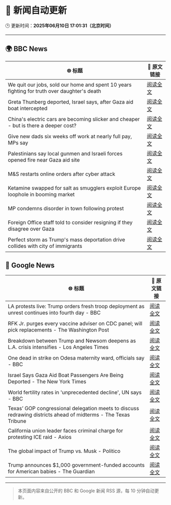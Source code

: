 # 🧠 新闻自动更新

🕒 更新时间：**2025年06月10日 17:01:31（北京时间）**

---

## 🌍 BBC News

| 🌐 标题 | 🔗 原文链接 |
|--------|-------------|
| We quit our jobs, sold our home and spent 10 years fighting for truth over daughter's death | [阅读全文](https://www.bbc.com/news/articles/cdxn5d4dzrwo) |
| Greta Thunberg deported, Israel says, after Gaza aid boat intercepted | [阅读全文](https://www.bbc.com/news/articles/c5y264x3nnno) |
| China's electric cars are becoming slicker and cheaper - but is there a deeper cost? | [阅读全文](https://www.bbc.com/news/articles/cy8d4v69jw6o) |
| Give new dads six weeks off work at nearly full pay, MPs say | [阅读全文](https://www.bbc.com/news/articles/crmk07jyjmxo) |
| Palestinians say local gunmen and Israeli forces opened fire near Gaza aid site | [阅读全文](https://www.bbc.com/news/articles/c79e0zxy2lro) |
| M&S restarts online orders after cyber attack | [阅读全文](https://www.bbc.com/news/articles/c4gevk2x03go) |
| Ketamine swapped for salt as smugglers exploit Europe loophole in booming market | [阅读全文](https://www.bbc.com/news/articles/c201jjgkvjlo) |
| MP condemns disorder in town following protest | [阅读全文](https://www.bbc.com/news/articles/ckg4v04p008o) |
| Foreign Office staff told to consider resigning if they disagree over Gaza | [阅读全文](https://www.bbc.com/news/articles/cy8nzx1475ro) |
| Perfect storm as Trump's mass deportation drive collides with city of immigrants | [阅读全文](https://www.bbc.com/news/articles/c3d47v7394go) |

## 📰 Google News

| 🌐 标题 | 🔗 原文链接 |
|--------|-------------|
| LA protests live: Trump orders fresh troop deployment as unrest continues into fourth day - BBC | [阅读全文](https://news.google.com/rss/articles/CBMiVEFVX3lxTE9oUTRQTDBtMWppSFpNZmNyOTdoUDRHcHdLQXRXTUM0MmZKakN6bHhwdlpkeEhWeEJHZU15T1c0MElSOUhWME1neG1TeHQ5SVQ0OURTLQ?oc=5) |
| RFK Jr. purges every vaccine adviser on CDC panel; will pick replacements - The Washington Post | [阅读全文](https://news.google.com/rss/articles/CBMilgFBVV95cUxPd2tOSUIxeV85djg5YURaeFNRdXBZQjYtc2NMeWpaQmpwcE11Rk9MNktqbGszanRya1Q5TXBPX0lvUVBjV28taWNuVE92UmM2OW5iWnlhZ3RidWlmbnp6bnJoa0Vhb0Q1eWNhSkN1ZHlpdHNVVmJkZVp5VHR6UFYtbkZISTNNWlp4Q29mYU9ybUhyLWZYR0E?oc=5) |
| Breakdown between Trump and Newsom deepens as L.A. crisis intensifies - Los Angeles Times | [阅读全文](https://news.google.com/rss/articles/CBMiswFBVV95cUxPTWYteHF2SG1nRU83T3VIYzI2cDJneVh2RlN0RlFXNGxaNVhtUHF0X1RnUE9aV0JyTHRvY05sc0ZsdUsteEVVWW95dWI3NXo1aEVUSGdIbDR0WTE2MldNN0ZUQjZONkZUMkxMTkdod0MteHVJYzV0YldfNTA3eU41a0V6b2VqTFhGQVpXSHVEOExyUWJFal9RS1JPZkVRY1BKZG05aUhDNlBLdTZwNmQ1XzlYVQ?oc=5) |
| One dead in strike on Odesa maternity ward, officials say - BBC | [阅读全文](https://news.google.com/rss/articles/CBMiWkFVX3lxTFAyRUp4Mjhpd3ZDbk9aV3RWQURTVS1YU2R2czVJWmtPQ0M5RzNtZlJ4Znc0TVMyYk1yWWZEbVlwQjNPT2lWdTJWNFJYVy1wU2Uzajg4bVoxM0lid9IBX0FVX3lxTFBYb1M0bG82U1gyU3NWVW4tVVJCS1R5amZ4bDdFVjVYZWt5MHVIMUtLSmk2Zlh5OXZ1Zmt3RC1SNnpScmJibEN3emxEdTlwTUNIQVFTWEswUHJla0U4RnJj?oc=5) |
| Israel Says Gaza Aid Boat Passengers Are Being Deported - The New York Times | [阅读全文](https://news.google.com/rss/articles/CBMioAFBVV95cUxQalFBOEVXMlNQMlJ4Rm9sQUgwemRNVUxvcHZUX2hEWmQtS3JCY1JXei1JVDZobnNyc0xQdzNYZUl5LTc1a2haMHJBa1VJcU9NMy1pY2tpX1pCN214dXpWalR4dDBRWlIxcUE5Qkdwd3dLTXFfQUdmSmlHanlKSzlQNUpGUzI0V21MMGpWc0VzYWdxOGo4RzY5eGJncXRPa2Vm?oc=5) |
| World fertility rates in 'unprecedented decline', UN says - BBC | [阅读全文](https://news.google.com/rss/articles/CBMiWkFVX3lxTE9LYUNjU1RGRVhQRERIeHNHb2lWY0pMREU1YmYyVWxLZUlsYi1HYUtwY3dRaDQ0MGR6WlZKRWNVY3J6WGMzUFF1QmZYUEI1VzFpVFpSZFNRZURld9IBX0FVX3lxTE9wVmtRekZLTkZxR3dOdzBSSmE3ZXo5bFlZSEtRMEhiQzJFaUpwZGk0RjlLRUgwcFJnOUhOX2lGQjZ2ZTZqMXhHXzRPTGtNNVh1cVprOFlvcXB2Tk1ObUR3?oc=5) |
| Texas’ GOP congressional delegation meets to discuss redrawing districts ahead of midterms - The Texas Tribune | [阅读全文](https://news.google.com/rss/articles/CBMinAFBVV95cUxOTzhYWUJoZHBOeVFPeThsZE1FS2JLZDlvX1dVZ0VEVEdRdUk2elZhZUpEUFdWTjZwQ0g3TF9reXhrMnliczJXaW1PeEI4czVVaEp0d1Npa2pwVXVuU2JzQzZkeFlIMWdBTlEzWDY0aWZwVW04NDMxR01vNFFxczBLaGVVNXQtbWxJWVRHYS1ZUUxadW9ESkZ2RnA5WDk?oc=5) |
| California union leader faces criminal charge for protesting ICE raid - Axios | [阅读全文](https://news.google.com/rss/articles/CBMipAFBVV95cUxQeDlwams0bDh6djhBQVJ5OWc2UU52aUV1N2ZEdTlTcTdjQXVnOUhXUkczNUJvX1lRVDhUbkNvV0xJc0JFVGoteUFIRTNyU2Z2WEFVVGFfd2p3bW92T05BQktjenpBb3lCTzhyUFhQQ0RXR3ZReXZJeU9VTlJidjFESk9HNC1aNFEyVlVNWUJMMWZjSUtyY3RLY3JBVjZnbGxQVXRSTA?oc=5) |
| The global impact of Trump vs. Musk - Politico | [阅读全文](https://news.google.com/rss/articles/CBMijAFBVV95cUxNMGpULXlKRHBRV3NtRGJzdjlHU2R2SmJ1LXVKUDhCMFd2RzJFREduQ1ZIWFRyR052WU93QmhSSlluZUVrZ2FlTUpCRXpkSG93RFlPY3lMRjJhS3Q5TFg4MDczM2VrOHJ1YU1FdFduMzFYbXJ2VE5YNHB4cXZwS0xrbTdLcXZUeTZQTUxvdA?oc=5) |
| Trump announces $1,000 government-funded accounts for American babies - The Guardian | [阅读全文](https://news.google.com/rss/articles/CBMiggFBVV95cUxNSVZXQjRDTHlGUEs5LTd2QTMyZGZON2diSXc1OEt3bk9VOUZVemYzTEZCRDZTa3czVG0tQ3dTYjc2UkQyeGFxNWlyV3luQ0VJckkxN2d2dnB2T2x5WkpMMEw3azJFWXM3b1BWYmxYdzEwTzZiOFEzY1h4cC1yUzRHeWdR?oc=5) |

---
> 本页面内容来自公开的 BBC 和 Google 新闻 RSS 源，每 10 分钟自动更新。